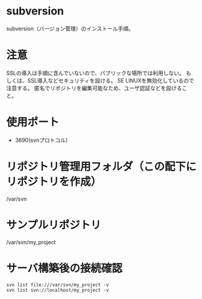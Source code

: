 # subversion
subversion（バージョン管理）のインストール手順。

# 注意
SSLの導入は手順に含んでいないので、パブリックな場所では利用しない。
もしくは、SSL導入などセキュリティを設ける。
SE LINUXを無効化しているので注意する。
匿名でリポジトリを編集可能なため、ユーザ認証などを設けること。

# 使用ポート

- 3690(svnプロトコル)

# リポジトリ管理用フォルダ（この配下にリポジトリを作成）
/var/svn

# サンプルリポジトリ
/var/svn/my_project

# サーバ構築後の接続確認
```
svn list file:///var/svn/my_project -v
svn list svn://localhost/my_project -v
```

